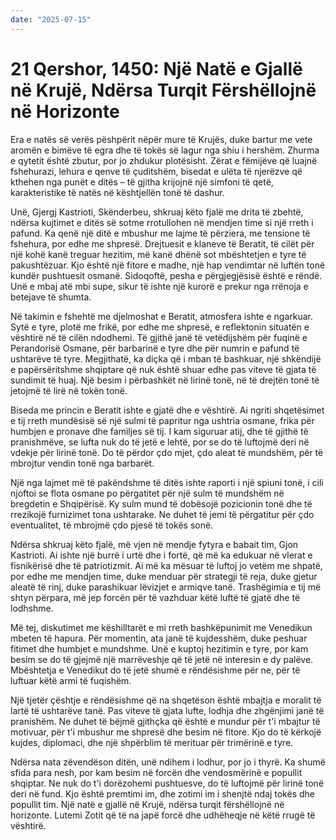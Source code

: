 ```yaml
---
date: "2025-07-15"
---
```


# 21 Qershor, 1450: Një Natë e Gjallë në Krujë, Ndërsa Turqit Fërshëllojnë në Horizonte

Era e natës së verës pëshpërit nëpër mure të Krujës, duke bartur me vete aromën e bimëve të egra dhe të tokës së lagur nga shiu i hershëm.  Zhurma e qytetit është zbutur, por jo zhdukur plotësisht.  Zërat e fëmijëve që luajnë fshehurazi, lehura e qenve të çuditshëm, bisedat e ulëta të njerëzve që kthehen nga punët e ditës – të gjitha krijojnë një simfoni të qetë, karakteristike të natës në kështjellën tonë të dashur.

Unë, Gjergj Kastrioti, Skënderbeu, shkruaj këto fjalë me drita të zbehtë, ndërsa kujtimet e ditës së sotme rrotullohen në mendjen time si një rreth i pafund.  Ka qenë një ditë e mbushur me lajme të përziera, me tensione të fshehura, por edhe me shpresë.  Drejtuesit e klaneve të Beratit, të cilët për një kohë kanë treguar hezitim, më kanë dhënë sot mbështetjen e tyre të pakushtëzuar.  Kjo është një fitore e madhe, një hap vendimtar në luftën tonë kundër pushtuesit osmanë.  Sidoqoftë, pesha e përgjegjësisë është e rëndë.  Unë e mbaj atë mbi supe, sikur të ishte një kurorë e prekur nga rrënoja e betejave të shumta.

Në takimin e fshehtë me djelmoshat e Beratit, atmosfera ishte e ngarkuar.  Sytë e tyre, plotë me frikë, por edhe me shpresë, e reflektonin situatën e vështirë në të cilën ndodhemi.  Të gjithë janë të vetëdijshëm për fuqinë e Perandorisë Osmane, për barbarinë e tyre dhe për numrin e pafund të ushtarëve të tyre.  Megjithatë, ka diçka që i mban të bashkuar, një shkëndijë e papërsëritshme shqiptare që nuk është shuar edhe pas viteve të gjata të sundimit të huaj.  Një besim i përbashkët në lirinë tonë, në të drejtën tonë të jetojmë të lirë në tokën tonë.

Biseda me princin e Beratit ishte e gjatë dhe e vështirë.  Ai ngriti shqetësimet e tij rreth mundësisë së një sulmi të papritur nga ushtria osmane, frika për humbjen e pronave dhe familjes së tij.  I kam siguruar atij, dhe të gjithë të pranishmëve, se lufta nuk do të jetë e lehtë, por se do të luftojmë deri në vdekje për lirinë tonë.  Do të përdor çdo mjet, çdo aleat të mundshëm, për të mbrojtur vendin tonë nga barbarët.

Një nga lajmet më të pakëndshme të ditës ishte raporti i një spiuni tonë, i cili njoftoi se flota osmane po përgatitet për një sulm të mundshëm në bregdetin e Shqipërisë.  Ky sulm mund të dobësojë pozicionin tonë dhe të rrezikojë furnizimet tona ushtarake.  Ne duhet të jemi të përgatitur për çdo eventualitet, të mbrojmë çdo pjesë të tokës sonë.

Ndërsa shkruaj këto fjalë, më vjen në mendje fytyra e babait tim, Gjon Kastrioti.  Ai ishte një burrë i urtë dhe i fortë, që më ka edukuar në vlerat e fisnikërisë dhe të patriotizmit.  Ai më ka mësuar të luftoj jo vetëm me shpatë, por edhe me mendjen time, duke menduar për strategji të reja, duke gjetur aleatë të rinj, duke parashikuar lëvizjet e armiqve tanë.  Trashëgimia e tij më shtyn përpara, më jep forcën për të vazhduar këtë luftë të gjatë dhe të lodhshme.

Më tej, diskutimet me këshilltarët e mi rreth bashkëpunimit me Venedikun mbeten të hapura.  Për momentin, ata janë të kujdesshëm, duke peshuar fitimet dhe humbjet e mundshme.  Unë e kuptoj hezitimin e tyre, por kam besim se do të gjejmë një marrëveshje që të jetë në interesin e dy palëve.  Mbështetja e Venedikut do të jetë shumë e rëndësishme për ne, për të luftuar këtë armi të fuqishëm.

Një tjetër çështje e rëndësishme që na shqetëson është mbajtja e moralit të lartë të ushtarëve tanë.  Pas viteve të gjata lufte, lodhja dhe zhgënjimi janë të pranishëm.  Ne duhet të bëjmë gjithçka që është e mundur për t'i mbajtur të motivuar, për t'i mbushur me shpresë dhe besim në fitore.  Kjo do të kërkojë kujdes, diplomaci, dhe një shpërblim të merituar për trimërinë e tyre.

Ndërsa nata zëvendëson ditën, unë ndihem i lodhur, por jo i thyrë.  Ka shumë sfida para nesh, por kam besim në forcën dhe vendosmërinë e popullit shqiptar.  Ne nuk do t'i dorëzohemi pushtuesve, do të luftojmë për lirinë tonë deri në fund.  Kjo është premtimi im, dhe zotimi im i shenjtë ndaj tokës dhe popullit tim.  Një natë e gjallë në Krujë, ndërsa turqit fërshëllojnë në horizonte.  Lutemi Zotit që të na japë forcë dhe udhëheqje në këtë rrugë të vështirë.
